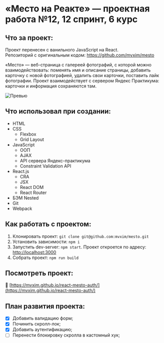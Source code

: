 # «Место на Реакте» — проектная работа №12, 12 спринт, 6 курс

## Что за проект:
Проект перенесен с ванильного JavaScript на React.\
Репозиторий с оригинальным кодом: https://github.com/mvxim/mesto

«Место» — веб-страница с галереей фотографий, с которой можно взаимодействовать:
поменять имя и описание страницы, добавить карточку с новой фотографией, удалить свои карточки, поставить лайк
фотографии. Проект взаимодействует с сервером Яндекс Практикума: карточки и информация сохраняются там.

![Превью](./mesto-react-preview.gif)

## Что использовал при создании:

* HTML
* CSS
    * Flexbox
    * Grid Layout
* JavaScript
    * ООП
    * AJAX
    * API сервера Яндекс-практикума
    * Constraint Validation API
* React.js
  * CRA
  * JSX
  * React DOM
  * React Router
* БЭМ Nested
* Git
* Webpack

## Как работать с проектом:

1. Клонировать проект:
   `git clone git@github.com:mvxim/mesto.git`
2. Установить зависимости:
   `npm i`
3. Запустить dev-server:
   `npm start`. Проект откроется по адресу: [http://localhost:3000](http://localhost:3000)
4. Собрать проект:
   `npm run build`

## Посмотреть проект:
🔗 [https://mvxim.github.io/react-mesto-auth/](https://mvxim.github.io/react-mesto-auth/)

## План развития проекта:
- [X] Добавить валидацию форм;
- [X] Починить скролл-лок;
- [X] Добавить аутентификацию;
- [ ] Перенести блокировку скролла в кастомный хук;
